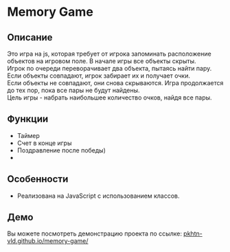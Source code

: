 # Memory Game

## Описание
Это игра на js, которая требует от игрока запоминать расположение объектов на игровом поле. В начале игры все объекты скрыты.
<br>Игрок по очереди переворачивает два объекта, пытаясь найти пару. Если объекты совпадают, игрок забирает их и получает очки.
<br>Если объекты не совпадают, они снова скрываются. Игра продолжается до тех пор, пока все пары не будут найдены.
<br>Цель игры - набрать наибольшее количество очков, найдя все пары.

## Функции
- Таймер
- Счет в конце игры
- Поздравление после победы)
- 
## Особенности
- Реализована на JavaScript с использованием классов.

## Демо
Вы можете посмотреть демонстрацию проекта по ссылке: [pkhtn-vld.github.io/memory-game/](https://pkhtn-vld.github.io/memory-game/)
